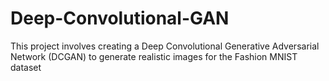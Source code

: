 # Deep-Convolutional-GAN
This project involves creating a Deep Convolutional Generative Adversarial Network (DCGAN) to generate realistic images for the Fashion MNIST dataset
